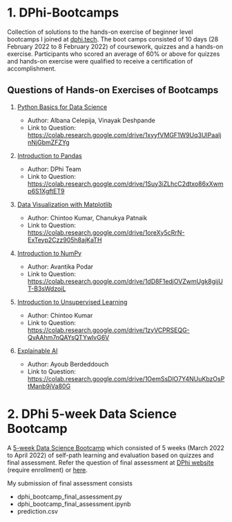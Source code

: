  # 1. DPhi-Bootcamps

Collection of solutions to the hands-on exercise of beginner level bootcamps I joined at [dphi.tech](https://dphi.tech/).
The boot camps consisted of 10 days (28 February 2022 to 8 February 2022) of coursework, quizzes and a hands-on exercise. Participants who scored an average of 60% or above for quizzes and hands-on exercise were qualified to receive a certification of accomplishment. 


## Questions of Hands-on Exercises of Bootcamps

1. [Python Basics for Data Science](https://dphi.tech/bootcamps/introduction-to-python-basics-for-data-science?utm_source=header)
   - Author: Albana Celepija, Vinayak Deshpande
   - Link to Question: https://colab.research.google.com/drive/1xyyfVMGF1W9Uq3UIPaaljnNjGbmZFZYg

2. [Introduction to Pandas](https://dphi.tech/bootcamps/introduction-to-pandas?utm_source=header)
   - Author: DPhi Team
   - Link to Question: https://colab.research.google.com/drive/1Suy3iZLhcC2dtxo86xXwmp6S1XgftET9

3. [Data Visualization with Matplotlib](https://dphi.tech/bootcamps/introduction-to-data-visualization-with-matplotlib?utm_source=header)
   - Author: Chintoo Kumar, Chanukya Patnaik
   - Link to Question: https://colab.research.google.com/drive/1oreXy5cRrN-ExTeyp2Czz905h8ajKaTH

4. [Introduction to NumPy](https://dphi.tech/bootcamps/introduction-to-numpy?utm_source=header)
   - Author: Avantika Podar
   - Link to Question: https://colab.research.google.com/drive/1dD8F1edjOVZwmUgk8gijUT-B3sWdzoiL

5. [Introduction to Unsupervised Learning](https://dphi.tech/bootcamps/introduction-to-unsupervised-learning?utm_source=header)
   - Author: Chintoo Kumar
   - Link to Question: https://colab.research.google.com/drive/1zyVCPRSEQG-QvAAhm7nQAYsQTYwlvG6V

6. [Explainable AI](https://dphi.tech/bootcamps/explainable-ai?utm_source=header)
   - Author: Ayoub Berdeddouch
   - Link to Question: https://colab.research.google.com/drive/1OemSsDlO7Y4NUuKbzOsPtManb9jVa80G

 # 2. DPhi 5-week Data Science Bootcamp

A [5-week Data Science Bootcamp](https://dphi.tech/bootcamps/5-week-data-science-bootcamp?utm_source=header) which consisted of 5 weeks (March 2022 to April 2022) of self-path learning and evaluation based on quizzes and final assessment. Refer the question of final assessment at [DPhi website](https://dphi.tech/learn/5-week-data-science-bootcamp/datathon-final-assignment/1091/ai-challenge) (require enrollment) or [here](https://cdn.jsdelivr.net/gh/chewzzz1014/file/DPhi_5WeekDSBootcamp_final_assessment_question.pdf).

My submission of final assessment consists
- dphi_bootcamp_final_assessment.py
- dphi_bootcamp_final_assessment.ipynb
- prediction.csv



